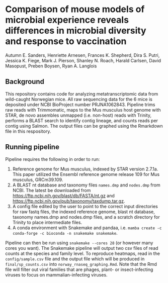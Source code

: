 # Comparison of mouse models of microbial experience reveals differences in microbial diversity and response to vaccination

Autumn E. Sanders, Henriette Arnesen, Frances K. Shepherd, Dira S. Putri, Jessica K. Fiege, Mark J. Pierson, Shanley N. Roach, Harald Carlsen, David Masopust, Preben Boysen, Ryan A. Langlois

## Background

This repository contains code for analyzing metatranscriptomic data from wild-caught Norwegian mice. All raw sequencing data for the 6 mice is deposited under NCBI BioProject number PRJNA1062843. Pipeline trims raw reads with Trimmomatic, maps to the Mus musculus host genome with STAR, de novo assembles unmapped (i.e. non-host) reads with Trinity, performs a BLAST search to identify contig lineage, and counts reads per contig using Salmon. The output files can be graphed using the Rmarkdown file in this respository.

## Running pipeline

Pipeline requires the following in order to run:

1. Reference genome for Mus musculus, indexed by STAR version 2.7.1a. This paper utilized the Ensembl reference genome release 109 for Mus musculus, GRCm39.109. 
2. A BLAST nt database and taxonomy files `names.dmp` and `nodes.dmp` from NCBI. The latest be downloaded from https://ftp.ncbi.nih.gov/blast/db/FASTA/nt.gz and https://ftp.ncbi.nih.gov/pub/taxonomy/taxdump.tar.gz.
3. A config file edited by the user to point to the correct input directories for raw fastq files, the indexed reference genome, blast nt database, taxonomy names.dmp and nodes.dmp files, and a scratch directory for Trinity to place intermediate files.
4. A conda environment with Snakemake and pandaa, i.e. `mamba create -c conda-forge -c bioconda -n snakemake snakemake`.

Pipeline can then be run using `snakemake --cores 28` (or however many cores you want). The Snakemake pipeline will output two csv files of read counts at the species and family level. To reproduce heatmaps, read in the `config/sample.csv` file and the output file which will be produced in `final/sp_counts.csv` into `norway_rnaseq_graphing.Rmd`. Note that the Rmd file will filter out viral families that are phages, plant- or insect-infecting viruses to focus on mammalian-infecting viruses. 
